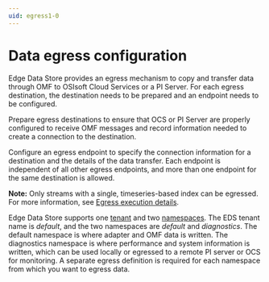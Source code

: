 ```yaml
---
uid: egress1-0
---
```


# Data egress configuration

Edge Data Store provides an egress mechanism to copy and transfer data through OMF to OSIsoft Cloud Services or a PI Server. For each egress destination, the destination needs to be prepared and an endpoint needs to be configured.

Prepare egress destinations to ensure that OCS or PI Server are properly configured to receive OMF messages and record information needed to create a connection to the destination.

Configure an egress endpoint to specify the connection information for a destination and the details of the data transfer. Each endpoint is independent of all other egress endpoints, and more than one endpoint for the same destination is allowed.

**Note:** Only streams with a single, timeseries-based index can be egressed. For more information, see [Egress execution details](xref:EgressExecutionDetails1-0).

Edge Data Store supports one [tenant](https://ocs-docs.osisoft.com/Content_Portal/Documentation/Management/Account_Tenant.html) and two [namespaces](https://ocs-docs.osisoft.com/Content_Portal/Documentation/Management/Account_Namespace_1.html). The EDS tenant name is _default_, and the two namespaces are _default_ and _diagnostics_. The default namespace is where adapter and OMF data is written. The diagnostics namespace is where performance and system information is written, which can be used locally or egressed to a remote PI server or OCS for monitoring. A separate egress definition is required for each namespace from which you want to egress data.

